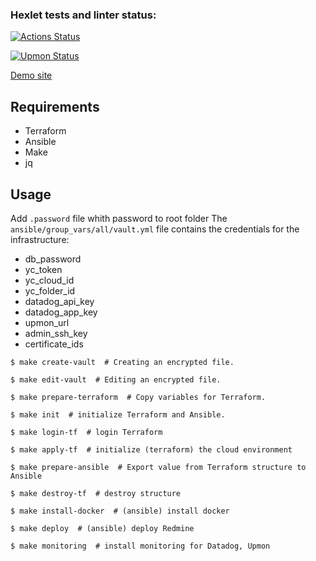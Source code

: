 ### Hexlet tests and linter status:
[![Actions Status](https://github.com/Alexander951/devops-for-programmers-project-77/actions/workflows/hexlet-check.yml/badge.svg)](https://github.com/Alexander951/devops-for-programmers-project-77/actions)

[![Upmon Status](https://www.upmon.com/badge/13f88b50-948c-4e00-bc1f-29ec08/07Xy0mSI-2.svg)](https://www.upmon.com/projects/f88d97d9-f4d9-4d01-9300-d22d9b771030/checks/)

[Demo site](https://hexlet.web-programmer.kz/)

## Requirements
- Terraform
- Ansible
- Make
- jq

## Usage
Add `.password` file whith password to root folder
The `ansible/group_vars/all/vault.yml` file contains the credentials for the infrastructure: 
- db_password
- yc_token
- yc_cloud_id
- yc_folder_id
- datadog_api_key
- datadog_app_key
- upmon_url
- admin_ssh_key
- certificate_ids



```
$ make create-vault  # Creating an encrypted file.
```
```
$ make edit-vault  # Editing an encrypted file.
```
```
$ make prepare-terraform  # Copy variables for Terraform.
```
```
$ make init  # initialize Terraform and Ansible.
```
```
$ make login-tf  # login Terraform
```
```
$ make apply-tf  # initialize (terraform) the cloud environment
```
```
$ make prepare-ansible  # Export value from Terraform structure to Ansible
```
```
$ make destroy-tf  # destroy structure
```
```
$ make install-docker  # (ansible) install docker 
```
```
$ make deploy  # (ansible) deploy Redmine 
```
```
$ make monitoring  # install monitoring for Datadog, Upmon 
```


